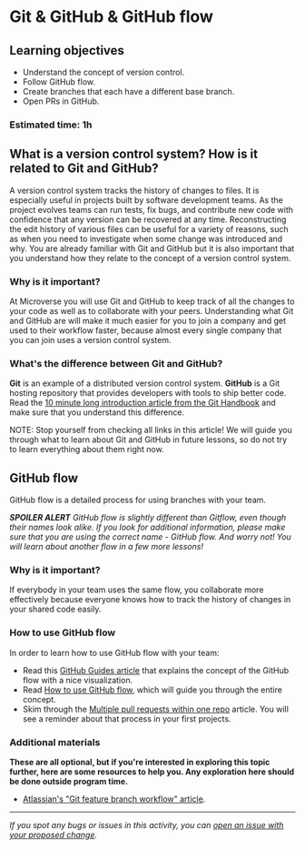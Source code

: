 # Git & GitHub & GitHub flow

## Learning objectives
- Understand the concept of version control.
- Follow GitHub flow.
- Create branches that each have a different base branch.
- Open PRs in GitHub.

### Estimated time: 1h

## What is a version control system? How is it related to Git and GitHub?

A version control system tracks the history of changes to files. It is especially useful in projects built by software development teams.
As the project evolves teams can run tests, fix bugs, and contribute new code with confidence that any version can be recovered at any time.
Reconstructing the edit history of various files can be useful for a variety of reasons, such as when you need to investigate when some change was introduced and why.
You are already familiar with Git and GitHub but it is also important that you understand how they relate to the concept of a version control system.

### Why is it important?

At Microverse you will use Git and GitHub to keep track of all the changes to your code as well as to collaborate with your peers.
Understanding what Git and GitHub are will make it much easier for you to join a company and get used to their workflow faster, because almost every single company that you can join uses a version control system.

### What's the difference between Git and GitHub?

**Git** is an example of a distributed version control system. **GitHub** is a Git hosting repository that provides developers with tools to ship better code.
Read the [10 minute long introduction article from the Git Handbook](https://guides.github.com/introduction/git-handbook/) and make sure that you understand this difference.

NOTE: Stop yourself from checking all links in this article! We will guide you through what to learn about Git and GitHub in future lessons, so do not try to learn everything about them right now.

## GitHub flow

GitHub flow is a detailed process for using branches with your team.

***SPOILER ALERT** GitHub flow is slightly different than Gitflow, even though their names look alike.*
*If you look for additional information, please make sure that you are using the correct name - GitHub flow. And worry not!*
*You will learn about another flow in a few more lessons!*

### Why is it important?

If everybody in your team uses the same flow, you collaborate more effectively because everyone knows how to track the history of changes in your shared code easily.

### How to use GitHub flow

In order to learn how to use GitHub flow with your team:
- Read this [GitHub Guides article](https://guides.github.com/introduction/flow/) that explains the concept of the GitHub flow with a nice visualization.
- Read [How to use GitHub flow](https://github.com/microverseinc/curriculum-transversal-skills/blob/main/git-github/articles/github_flow.md), which will guide you through the entire concept.
- Skim through the [Multiple pull requests within one repo](https://github.com/microverseinc/curriculum-transversal-skills/blob/main/git-github/articles/multiple_pull_requests.md) article. You will see a reminder about that process in your first projects.

### Additional materials

**These are all optional, but if you're interested in exploring this topic further, here are some resources to help you. Any exploration here should be done outside program time.**

- [Atlassian's "Git feature branch workflow" article](https://www.atlassian.com/git/tutorials/comparing-workflows/feature-branch-workflow).


------

_If you spot any bugs or issues in this activity, you can [open an issue with your proposed change](https://github.com/microverseinc/curriculum-transversal-skills/blob/main/git-github/articles/open_issue.md)._

